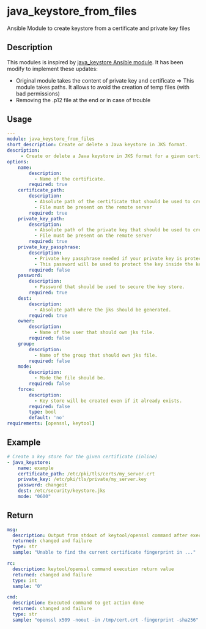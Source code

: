# java_keystore_from_files
Ansible Module to create keystore from a certificate and private key files

## Description

This modules is inspired by [java_keystore Ansible module](https://github.com/ansible-collections/community.general/blob/main/plugins/modules/system/java_keystore.py).
It has been modify to implement these updates:
- Original module takes the content of private key and certificate => This module takes paths. It allows to avoid the creation of temp files (with bad permissions)
- Removing the .p12 file at the end or in case of trouble


## Usage

```yaml
---
module: java_keystore_from_files
short_description: Create or delete a Java keystore in JKS format.
description:
     - Create or delete a Java keystore in JKS format for a given certificate.
options:
    name:
        description:
          - Name of the certificate.
        required: true
    certificate_path:
        description:
          - Absolute path of the certificate that should be used to create the key store.
          - File must be present on the remote server
        required: true
    private_key_path:
        description:
          - Absolute path of the private key that should be used to create the key store.
          - File must be present on the remote server
        required: true
    private_key_passphrase:
        description:
          - Private key passphrase needed if your private key is protected
          - This password will be used to protect the key inside the keystore
        required: false
    password:
        description:
          - Password that should be used to secure the key store.
        required: true
    dest:
        description:
          - Absolute path where the jks should be generated.
        required: true
    owner:
        description:
          - Name of the user that should own jks file.
        required: false
    group:
        description:
          - Name of the group that should own jks file.
        required: false
    mode:
        description:
          - Mode the file should be.
        required: false
    force:
        description:
          - Key store will be created even if it already exists.
        required: false
        type: bool
        default: 'no'
requirements: [openssl, keytool]
```

## Example

```yaml
# Create a key store for the given certificate (inline)
- java_keystore:
    name: example
    certificate_path: /etc/pki/tls/certs/my_server.crt
    private_key: /etc/pki/tls/private/my_server.key
    password: changeit
    dest: /etc/security/keystore.jks
    mode: "0600"
```

## Return
```yaml
msg:
  description: Output from stdout of keytool/openssl command after execution of given command or an error.
  returned: changed and failure
  type: str
  sample: "Unable to find the current certificate fingerprint in ..."

rc:
  description: keytool/openssl command execution return value
  returned: changed and failure
  type: int
  sample: "0"

cmd:
  description: Executed command to get action done
  returned: changed and failure
  type: str
  sample: "openssl x509 -noout -in /tmp/cert.crt -fingerprint -sha256"
```
